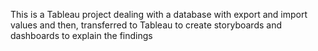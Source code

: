 This is a Tableau project dealing with a database with export and import values and then, transferred to Tableau to create storyboards and dashboards to explain the findings
